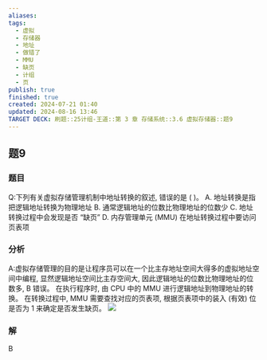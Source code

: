 ```yaml
---
aliases: 
tags:
  - 虚拟
  - 存储器
  - 地址
  - 做错了
  - MMU
  - 缺页
  - 计组
  - 页
publish: true
finished: true
created: 2024-07-21 01:40
updated: 2024-08-16 13:46
TARGET DECK: 刷题::25计组-王道::第 3 章 存储系统::3.6 虚拟存储器::题9
---
```


## 题9
### 题目
Q:下列有关虚拟存储管理机制中地址转换的叙述, 错误的是 ( )。
A. 地址转换是指把逻辑地址转换为物理地址
B. 通常逻辑地址的位数比物理地址的位数少
C. 地址转换过程中会发现是否 “缺页”
D. 内存管理单元 (MMU) 在地址转换过程中要访问页表项
### 分析
A:虚拟存储管理的目的是让程序员可以在一个比主存地址空间大得多的虚拟地址空间中编程, 显然逻辑地址空间比主存空间大, 因此逻辑地址的位数比物理地址的位数多, B 错误。
在执行程序时, 由 CPU 中的 MMU 进行逻辑地址到物理地址的转换。
在转换过程中, MMU 需要查找对应的页表项, 根据页表项中的装入 (有效) 位是否为 1 来确定是否发生缺页。
![](https://img.hwenyi.tech/202408111946380.webp)
### 解
B
